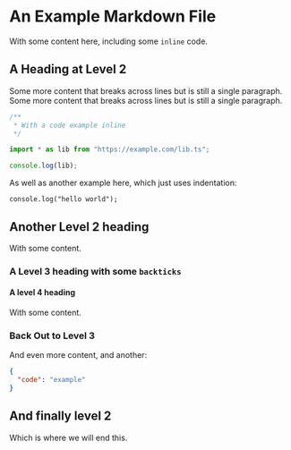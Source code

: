# An Example Markdown File

With some content here, including some `inline` code.

## A Heading at Level 2

Some more content that breaks across lines but is still a single paragraph. Some
more content that breaks across lines but is still a single paragraph.

```ts
/**
 * With a code example inline
 */

import * as lib from "https://example.com/lib.ts";

console.log(lib);
```

As well as another example here, which just uses indentation:

    console.log("hello world");

## Another Level 2 heading

With some content.

### A Level 3 heading with some `backticks`

#### A level 4 heading

With some content.

### Back Out to Level 3

And even more content, and another:

```json
{
  "code": "example"
}
```

## And finally level 2

Which is where we will end this.
